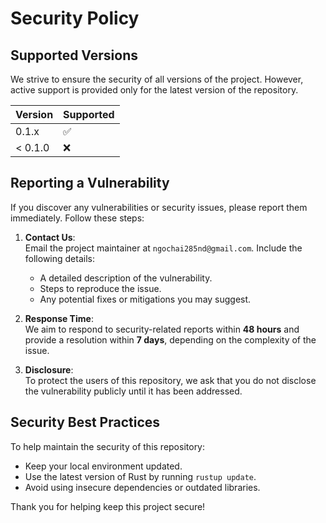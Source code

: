 # Security Policy

## Supported Versions

We strive to ensure the security of all versions of the project. However, active support is provided only for the latest version of the repository.

| Version   | Supported          |
| --------- | ------------------ |
| 0.1.x     | :white_check_mark: |
| < 0.1.0   | :x:                |

## Reporting a Vulnerability

If you discover any vulnerabilities or security issues, please report them immediately. Follow these steps:

1. **Contact Us**:  
   Email the project maintainer at `ngochai285nd@gmail.com`. Include the following details:
   - A detailed description of the vulnerability.
   - Steps to reproduce the issue.
   - Any potential fixes or mitigations you may suggest.

2. **Response Time**:  
   We aim to respond to security-related reports within **48 hours** and provide a resolution within **7 days**, depending on the complexity of the issue.

3. **Disclosure**:  
   To protect the users of this repository, we ask that you do not disclose the vulnerability publicly until it has been addressed.

## Security Best Practices

To help maintain the security of this repository:

- Keep your local environment updated.
- Use the latest version of Rust by running `rustup update`.
- Avoid using insecure dependencies or outdated libraries.

Thank you for helping keep this project secure!
